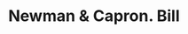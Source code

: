 ---
doi: 10.7916/D8766SGB
date_other: '1870'
date_other_textual: 1870-1879
form: printed ephemera
genre:
- Invoices
name:
- Newman & Capron
object_in_context_url: https://biggert.cul.columbia.edu/items/view/ave_biggert_01667
subject_hierarchical_geographic:
- New York, New York, United States
subject_name:
- Newman & Capron
title: Newman & Capron. Bill
sort_title: Newman & Capron. Bill
call_number: ave_biggert_01667
coordinates:
- 40.71277777777778,-74.00583333333333
pid: ave_biggert_01667
identifiers: ave_biggert_01667
thumbnail: https://derivativo-1.library.columbia.edu/iiif/2/ldpd:490729/full/!256,256/0/native.jpg
permalink: /biggert/ave_biggert_01667/
layout: iiif-image-page
---